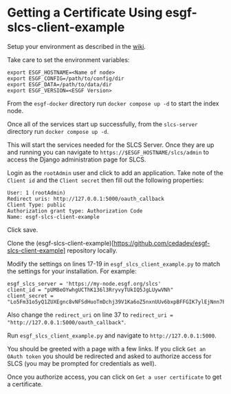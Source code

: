 # Getting a Certificate Using esgf-slcs-client-example

Setup your environment as described in the [wiki](https://github.com/ESGF/esgf-docker/wiki).  

Take care to set the environment variables:

```
export ESGF_HOSTNAME=<Name of node>
export ESGF_CONFIG=/path/to/config/dir
export ESGF_DATA=/path/to/data/dir
export ESGF_VERSION=<ESGF Version>
````

From the `esgf-docker` directory run `docker compose up -d` to start the index node.

Once all of the services start up successfully, from the `slcs-server` directory run `docker compose up -d`.

This will start the services needed for the SLCS Server. Once they are up and running you can navigate to `https://$ESGF_HOSTNAME/slcs/admin` to access the Django administration page for SLCS.

Login as the `rootAdmin` user and click to add an application. Take note of the `Client id` and the `Client secret` then fill out the following properties:

```
User: 1 (rootAdmin)
Redirect uris: http://127.0.0.1:5000/oauth_callback
Client Type: public
Authorization grant type: Authorization Code
Name: esgf-slcs-client-example
```

Click save.


Clone the (esgf-slcs-client-example)[https://github.com/cedadev/esgf-slcs-client-example] repository locally.

Modify the settings on lines 17-19 in `esgf_slcs_client_example.py` to match the settings for your installation. For example:

```
esgf_slcs_server = 'https://my-node.esgf.org/slcs'
client_id = "pUM8eOYwhgUCThK136l3RryvyTUkIQ5JgLUywVNh"
client_secret = "Lo5Fm31o5yQ1ZUXEgnc8vNFSdHuoTmDchj39V1Ka6oZ5nxnUUv6bxpBFFGIK7ylEjNnn7PxcEeRcV45Y7880LOqddWQPB1oxJ7lc1aDs7VPzOGgtXQWbVdmO1e5EPuvJ"
```

Also change the `redirect_uri` on line 37 to `redirect_uri = "http://127.0.0.1:5000/oauth_callback"`.

Run `esgf_slcs_client_example.py` and navigate to `http://127.0.0.1:5000`.

You should be greeted with a page with a few links. If you click `Get an OAuth token` you should be redirected and asked to authorize access for SLCS (you may be prompted for credentials as well).

Once you authorize access, you can click on `Get a user certificate` to get a certificate.